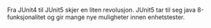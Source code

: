 Fra JUnit4 til JUnit5 skjer en liten revolusjon.  JUnit5 tar til seg java 8-funksjonalitet og gir mange nye muligheter innen enhetstester.  